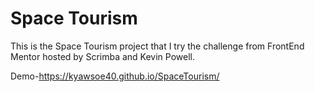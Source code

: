 # Space Tourism
This is the Space Tourism project that I try the challenge from FrontEnd Mentor hosted by Scrimba and Kevin Powell.

Demo-https://kyawsoe40.github.io/SpaceTourism/
